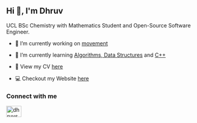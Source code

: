 ## Hi 👋, I'm Dhruv

UCL BSc Chemistry with Mathematics Student and Open-Source Software Engineer.

- 🔭 I’m currently working on [movement](https://github.com/neuroinformatics-unit/movement)

- 🌱 I’m currently learning [Algorithms, Data Structures](https://cses.fi/book/book.pdf) and [C++](https://www.learncpp.com/)

- 📄 View my CV [here](https://www.dhruvs.com/Sharma_Dhruv_CV.pdf)

- 💻 Checkout my Website [here](https://www.dhruvs.com/)

### Connect with me
<p align="left">
<a href="https://linkedin.com/in/dhruvsharma-ucl" target="blank"><img align="center" src="https://raw.githubusercontent.com/rahuldkjain/github-profile-readme-generator/master/src/images/icons/Social/linked-in-alt.svg" alt="dhruvsharma-ucl" height="30" width="40" /></a>
</p>
